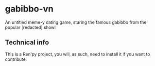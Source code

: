 # gabibbo-vn
An untitled meme-y dating game, staring the famous gabibbo from the popular [redacted] show!

## Technical info
This is a Ren'py project, you will, as such, need to install it if you want to contribute.

